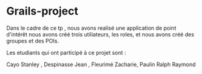 # Grails-project

Dans le cadre de ce tp , nous avons realisé une application de point d'intérêt
nous avons créé trois utiliateurs, les roles, et nous avons créé des groupes et des POIs.
 
 Les etudiants qui ont participé à ce projet sont :
 
 Cayo Stanley ,
Despinasse Jean ,
Fleurimé Zacharie, 
 Paulin Ralph Raymond
 
 


